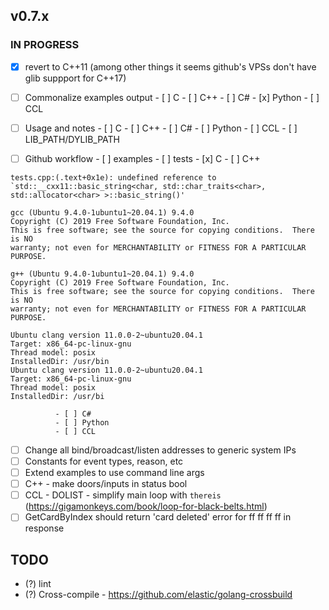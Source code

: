 ## v0.7.x

### IN PROGRESS
  - [x] revert to C++11 (among other things it seems github's VPSs don't have glib suppport for C++17)

  - [ ] Commonalize examples output
        - [ ] C
        - [ ] C++
        - [ ] C#
        - [x] Python
        - [ ] CCL

  - [ ] Usage and notes
        - [ ] C
        - [ ] C++
        - [ ] C#
        - [ ] Python
        - [ ] CCL
        - [ ] LIB_PATH/DYLIB_PATH

  - [ ] Github workflow
        - [ ] examples
        - [ ] tests
              - [x] C
              - [ ] C++
```
tests.cpp:(.text+0x1e): undefined reference to `std::__cxx11::basic_string<char, std::char_traits<char>, std::allocator<char> >::basic_string()'
```
```
gcc (Ubuntu 9.4.0-1ubuntu1~20.04.1) 9.4.0
Copyright (C) 2019 Free Software Foundation, Inc.
This is free software; see the source for copying conditions.  There is NO
warranty; not even for MERCHANTABILITY or FITNESS FOR A PARTICULAR PURPOSE.

g++ (Ubuntu 9.4.0-1ubuntu1~20.04.1) 9.4.0
Copyright (C) 2019 Free Software Foundation, Inc.
This is free software; see the source for copying conditions.  There is NO
warranty; not even for MERCHANTABILITY or FITNESS FOR A PARTICULAR PURPOSE.

Ubuntu clang version 11.0.0-2~ubuntu20.04.1
Target: x86_64-pc-linux-gnu
Thread model: posix
InstalledDir: /usr/bin
Ubuntu clang version 11.0.0-2~ubuntu20.04.1
Target: x86_64-pc-linux-gnu
Thread model: posix
InstalledDir: /usr/bi
```
              - [ ] C#
              - [ ] Python
              - [ ] CCL

  - [ ] Change all bind/broadcast/listen addresses to generic system IPs
  - [ ] Constants for event types, reason, etc
  - [ ] Extend examples to use command line args
  - [ ] C++ 
        - make doors/inputs in status bool
  - [ ] CCL
        - DOLIST
        - simplify main loop with `thereis` (https://gigamonkeys.com/book/loop-for-black-belts.html)
  - [ ] GetCardByIndex should return 'card deleted' error for ff ff ff ff in response

## TODO

- (?) lint
- (?) Cross-compile
      - https://github.com/elastic/golang-crossbuild

